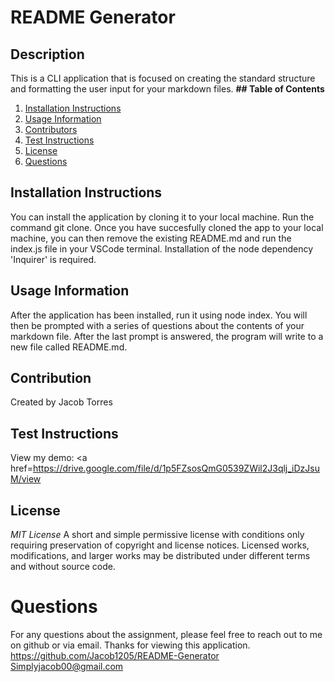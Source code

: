 # README Generator

## Description

This is a CLI application that is focused on creating the standard structure and formatting the user input for your markdown files.
**## Table of Contents**

1. [Installation Instructions](#installation-instructions)
2. [Usage Information](#usage-information)
3. [Contributors](#contributors)
4. [Test Instructions](#test-instructions)
5. [License](#license)
6. [Questions](#questions)

## Installation Instructions

You can install the application by cloning it to your local machine. Run the command git clone. Once you have succesfully cloned the app to your local machine, you can then remove the existing README.md and run the index.js file in your VSCode terminal. Installation of the node dependency 'Inquirer' is required.

## Usage Information

After the application has been installed, run it using node index. You will then be prompted with a series of questions about the contents of your markdown file. After the last prompt is answered, the program will write to a new file called README.md.

## Contribution

Created by Jacob Torres

## Test Instructions

View my demo: <a href=https://drive.google.com/file/d/1p5FZsosQmG0539ZWil2J3qlj_iDzJsuM/view
</a>

## License

_MIT License_
A short and simple permissive license with conditions only requiring preservation of copyright and license notices. Licensed works, modifications, and larger works may be distributed under different terms and without source code.

# Questions

For any questions about the assignment, please feel free to reach out to me on github or via email. Thanks for viewing this application.
https://github.com/Jacob1205/README-Generator
Simplyjacob00@gmail.com

